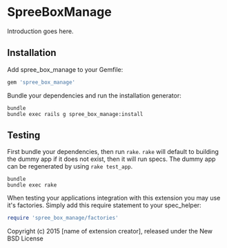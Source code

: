 SpreeBoxManage
==============

Introduction goes here.

Installation
------------

Add spree_box_manage to your Gemfile:

```ruby
gem 'spree_box_manage'
```

Bundle your dependencies and run the installation generator:

```shell
bundle
bundle exec rails g spree_box_manage:install
```

Testing
-------

First bundle your dependencies, then run `rake`. `rake` will default to building the dummy app if it does not exist, then it will run specs. The dummy app can be regenerated by using `rake test_app`.

```shell
bundle
bundle exec rake
```

When testing your applications integration with this extension you may use it's factories.
Simply add this require statement to your spec_helper:

```ruby
require 'spree_box_manage/factories'
```

Copyright (c) 2015 [name of extension creator], released under the New BSD License

